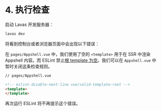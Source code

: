 # 4. 执行检查

启动 Lavas 开发服务器：
```bash
lavas dev
```

将看到控制台或者浏览器页面中会出现以下错误：

在 `pages/Appshell.vue` 中，我们使用了空的 `<template>` 用于在 SSR 中渲染 Appshell 内容。而 ESLint 禁止[根 template 为空](https://github.com/vuejs/eslint-plugin-vue/blob/master/docs/rules/valid-template-root.md)。我们可以在 `Appshell.vue` 中暂时关闭这条检查规则。
```html
// pages/Appshell.vue

<!-- eslint-disable-next-line vue/valid-template-root -->
<template>
</template>
```

再次运行 ESLint 将不再提示这个错误。
